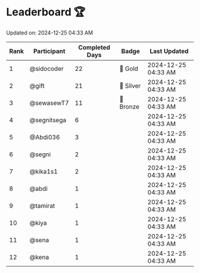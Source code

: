 # Leaderboard 🏆

Updated on: 2024-12-25 04:33 AM

| Rank | Participant       | Completed Days | Badge      | Last Updated         |
|------|-------------------|----------------|------------|----------------------|
| 1    | @sidocoder        | 22             | 🏅 Gold     | 2024-12-25 04:33 AM |
| 2    | @gift             | 21             | 🥈 Silver   | 2024-12-25 04:33 AM |
| 3    | @sewasewT7        | 11             | 🥉 Bronze   | 2024-12-25 04:33 AM |
| 4    | @segnitsega       | 6              |            | 2024-12-25 04:33 AM |
| 5    | @Abdi036          | 3              |            | 2024-12-25 04:33 AM |
| 6    | @segni            | 2              |            | 2024-12-25 04:33 AM |
| 7    | @kika1s1          | 2              |            | 2024-12-25 04:33 AM |
| 8    | @abdi             | 1              |            | 2024-12-25 04:33 AM |
| 9    | @tamirat          | 1              |            | 2024-12-25 04:33 AM |
| 10   | @kiya             | 1              |            | 2024-12-25 04:33 AM |
| 11   | @sena             | 1              |            | 2024-12-25 04:33 AM |
| 12   | @kena             | 1              |            | 2024-12-25 04:33 AM |

